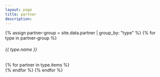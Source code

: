 ```yaml
---
layout: page
title: partner
description:
---
```


<div class="row row-cols-1 row-cols-md-3 g-3">
  {% assign partner-group = site.data.partner | group_by: "type" %}
  {% for type in partner-group %}
  <h6 class="d-block w-100 fw-bolder text-uppercase mb-0">{{ type.name }}</h6>
  {% for partner in type.items %}
  <div class="col">
    <div class="card h-100 bg-light">
      <div class="card-body">
        <img src="{{ partner.img }}" alt="" class="card-img">
      </div>
    </div> 
  </div>
  {% endfor %}
  {% endfor %}
</div>
